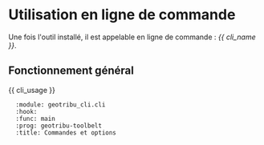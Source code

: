 # Utilisation en ligne de commande

Une fois l'outil installé, il est appelable en ligne de commande : *{{ cli_name }}*.

## Fonctionnement général

{{ cli_usage }}

```{sphinx_argparse_cli}
  :module: geotribu_cli.cli
  :hook:
  :func: main
  :prog: geotribu-toolbelt
  :title: Commandes et options
```
